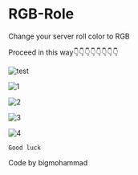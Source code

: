 # RGB-Role
Change your server roll color to RGB


Proceed in this way👇👇👇👇👇👇👇👇

![test](https://github.com/bigmohammad-official/RGB-Role/assets/141378165/397f07be-793c-4a39-8a1f-df40b499f001)



![1](https://github.com/bigmohammad-official/RGB-Role/assets/141378165/1be7ed81-806d-4e1b-aabc-c83b328c901a)


![2](https://github.com/bigmohammad-official/RGB-Role/assets/141378165/3e854202-5eac-498c-b8bd-f946a1bb6076)


![3](https://github.com/bigmohammad-official/RGB-Role/assets/141378165/cbbf7211-d065-4237-837d-fa858f4af4f2)


![4](https://github.com/bigmohammad-official/RGB-Role/assets/141378165/bb842a2b-4e6c-45b1-8bf0-ddf65cd3ad5b)

```Good luck```

Code by bigmohammad
